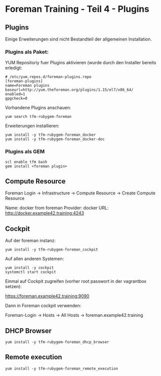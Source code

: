 # Foreman Training - Teil 4 - Plugins

## Plugins

Einige Erweiterungen sind nicht Bestandteil der allgemeinen Installation.


### Plugins als Paket:

YUM Repositoriy fuer Plugins aktivieren (wurde durch den Installer bereits erledigt:

    # /etc/yum.repos.d/foreman-plugins.repo
    [foreman-plugins]
    name=Foreman plugins
    baseurl=http://yum.theforeman.org/plugins/1.15/el7/x86_64/
    enabled=1
    gpgcheck=0

Vorhandene Plugins anschauen:

    yum search tfm-rubygem-foreman

Erweiterungen installieren:

    yum install -y tfm-rubygem-foreman_docker
    yum install -y tfm-rubygem-foreman_docker-doc


### Plugins als GEM

    scl enable tfm bash
    gem install <foreman plugin>


## Compute Resource

Foreman Login -> Infrastructure -> Compute Resource -> Create Compute Resource

Name: docker from foreman
Provider: docker
URL: http://docker.example42.training:4243

## Cockpit

Auf der foreman instanz:

    yum install -y tfm-rubygem-foreman_cockpit

Auf allen anderen Systemen:

    yum install -y cockpit
    systemctl start cockpit

Einmal auf Cockpit zugreifen (vorher root passwort in der vagrantbox setzen):

https://foreman.example42.training:9090

Dann in Foreman cockpit verwenden:

Foreman-Login -> Hosts -> All Hosts -> foreman.example42.training

## DHCP Browser

    yum install -y tfm-rubygem-foreman_dhcp_browser


## Remote execution

    yum install -y tfm-rubygem-foreman_remote_execution

